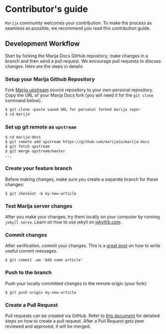 # Contributor's guide


``Marija`` community welcomes your contribution. To make the process as seamless as possible, we recommend you read this contribution guide.

## Development Workflow

Start by forking the Marija Docs GitHub repository, make changes in a branch and then send a pull request. We encourage pull requests to discuss changes. Here are the steps in details:

### Setup your Marija Github Repository
Fork [Marija upstream](https://github.com/marijaio/marija-docs) source repository to your own personal repository. Copy the URL of your Marija Docs fork (you will need it for the `git clone` command below).

```sh
$ git clone <paste saved URL for personal forked marija repo>
$ cd marija
```

### Set up git remote as ``upstream``
```sh
$ cd marija-docs
$ git remote add upstream https://github.com/marijaio/marija-docs
$ git fetch upstream
$ git merge upstream/master
...
```

### Create your feature branch
Before making changes, make sure you create a separate branch for these changes:

```
$ git checkout -b my-new-article
```

### Test Marija server changes
After you make your changes, try them locally on your computer by running
`jekyll serve`. Learn on how to use jekyll on [jekyllrb.com](https://jekyllrb.com).

### Commit changes
After verification, commit your changes. This is a [great post](https://chris.beams.io/posts/git-commit/) on how to write useful commit messages.

```
$ git commit -am 'Add some article'
```

### Push to the branch
Push your locally committed changes to the remote origin (your fork):
```
$ git push origin my-new-article
```

### Create a Pull Request
Pull requests can be created via GitHub. Refer to [this document](https://help.github.com/articles/creating-a-pull-request/) for detailed steps on how to create a pull request. After a Pull Request gets peer reviewed and approved, it will be merged.